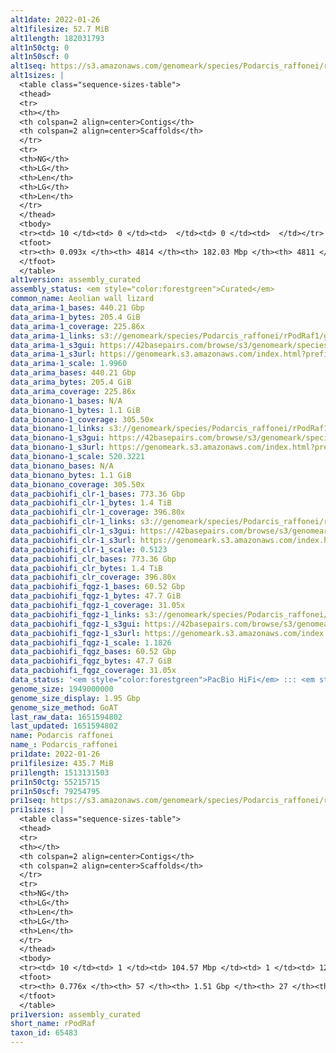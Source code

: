 ```yaml
---
alt1date: 2022-01-26
alt1filesize: 52.7 MiB
alt1length: 182031793
alt1n50ctg: 0
alt1n50scf: 0
alt1seq: https://s3.amazonaws.com/genomeark/species/Podarcis_raffonei/rPodRaf1/assembly_curated/rPodRaf1.alt.cur.20220126.fasta.gz
alt1sizes: |
  <table class="sequence-sizes-table">
  <thead>
  <tr>
  <th></th>
  <th colspan=2 align=center>Contigs</th>
  <th colspan=2 align=center>Scaffolds</th>
  </tr>
  <tr>
  <th>NG</th>
  <th>LG</th>
  <th>Len</th>
  <th>LG</th>
  <th>Len</th>
  </tr>
  </thead>
  <tbody>
  <tr><td> 10 </td><td> 0 </td><td>  </td><td> 0 </td><td>  </td></tr>  <tr><td> 20 </td><td> 0 </td><td>  </td><td> 0 </td><td>  </td></tr>  <tr><td> 30 </td><td> 0 </td><td>  </td><td> 0 </td><td>  </td></tr>  <tr><td> 40 </td><td> 0 </td><td>  </td><td> 0 </td><td>  </td></tr>  <tr style="background-color:#cccccc;"><td> 50 </td><td> 0 </td><td>  </td><td> 0 </td><td>  </td></tr>  <tr><td> 60 </td><td> 0 </td><td>  </td><td> 0 </td><td>  </td></tr>  <tr><td> 70 </td><td> 0 </td><td>  </td><td> 0 </td><td>  </td></tr>  <tr><td> 80 </td><td> 0 </td><td>  </td><td> 0 </td><td>  </td></tr>  <tr><td> 90 </td><td> 0 </td><td>  </td><td> 0 </td><td>  </td></tr>  <tr><td> 100 </td><td> 0 </td><td>  </td><td> 0 </td><td>  </td></tr>  </tbody>
  <tfoot>
  <tr><th> 0.093x </th><th> 4814 </th><th> 182.03 Mbp </th><th> 4811 </th><th> 182.03 Mbp </th></tr>
  </tfoot>
  </table>
alt1version: assembly_curated
assembly_status: <em style="color:forestgreen">Curated</em>
common_name: Aeolian wall lizard
data_arima-1_bases: 440.21 Gbp
data_arima-1_bytes: 205.4 GiB
data_arima-1_coverage: 225.86x
data_arima-1_links: s3://genomeark/species/Podarcis_raffonei/rPodRaf1/genomic_data/arima/<br>
data_arima-1_s3gui: https://42basepairs.com/browse/s3/genomeark/species/Podarcis_raffonei/rPodRaf1/genomic_data/arima/
data_arima-1_s3url: https://genomeark.s3.amazonaws.com/index.html?prefix=species/Podarcis_raffonei/rPodRaf1/genomic_data/arima/
data_arima-1_scale: 1.9960
data_arima_bases: 440.21 Gbp
data_arima_bytes: 205.4 GiB
data_arima_coverage: 225.86x
data_bionano-1_bases: N/A
data_bionano-1_bytes: 1.1 GiB
data_bionano-1_coverage: 305.50x
data_bionano-1_links: s3://genomeark/species/Podarcis_raffonei/rPodRaf1/genomic_data/bionano/<br>
data_bionano-1_s3gui: https://42basepairs.com/browse/s3/genomeark/species/Podarcis_raffonei/rPodRaf1/genomic_data/bionano/
data_bionano-1_s3url: https://genomeark.s3.amazonaws.com/index.html?prefix=species/Podarcis_raffonei/rPodRaf1/genomic_data/bionano/
data_bionano-1_scale: 520.3221
data_bionano_bases: N/A
data_bionano_bytes: 1.1 GiB
data_bionano_coverage: 305.50x
data_pacbiohifi_clr-1_bases: 773.36 Gbp
data_pacbiohifi_clr-1_bytes: 1.4 TiB
data_pacbiohifi_clr-1_coverage: 396.80x
data_pacbiohifi_clr-1_links: s3://genomeark/species/Podarcis_raffonei/rPodRaf1/genomic_data/pacbio_hifi/<br>
data_pacbiohifi_clr-1_s3gui: https://42basepairs.com/browse/s3/genomeark/species/Podarcis_raffonei/rPodRaf1/genomic_data/pacbio_hifi/
data_pacbiohifi_clr-1_s3url: https://genomeark.s3.amazonaws.com/index.html?prefix=species/Podarcis_raffonei/rPodRaf1/genomic_data/pacbio_hifi/
data_pacbiohifi_clr-1_scale: 0.5123
data_pacbiohifi_clr_bases: 773.36 Gbp
data_pacbiohifi_clr_bytes: 1.4 TiB
data_pacbiohifi_clr_coverage: 396.80x
data_pacbiohifi_fqgz-1_bases: 60.52 Gbp
data_pacbiohifi_fqgz-1_bytes: 47.7 GiB
data_pacbiohifi_fqgz-1_coverage: 31.05x
data_pacbiohifi_fqgz-1_links: s3://genomeark/species/Podarcis_raffonei/rPodRaf1/genomic_data/pacbio_hifi/<br>
data_pacbiohifi_fqgz-1_s3gui: https://42basepairs.com/browse/s3/genomeark/species/Podarcis_raffonei/rPodRaf1/genomic_data/pacbio_hifi/
data_pacbiohifi_fqgz-1_s3url: https://genomeark.s3.amazonaws.com/index.html?prefix=species/Podarcis_raffonei/rPodRaf1/genomic_data/pacbio_hifi/
data_pacbiohifi_fqgz-1_scale: 1.1826
data_pacbiohifi_fqgz_bases: 60.52 Gbp
data_pacbiohifi_fqgz_bytes: 47.7 GiB
data_pacbiohifi_fqgz_coverage: 31.05x
data_status: '<em style="color:forestgreen">PacBio HiFi</em> ::: <em style="color:forestgreen">Arima</em>'
genome_size: 1949000000
genome_size_display: 1.95 Gbp
genome_size_method: GoAT
last_raw_data: 1651594802
last_updated: 1651594802
name: Podarcis raffonei
name_: Podarcis_raffonei
pri1date: 2022-01-26
pri1filesize: 435.7 MiB
pri1length: 1513131503
pri1n50ctg: 55215715
pri1n50scf: 79254795
pri1seq: https://s3.amazonaws.com/genomeark/species/Podarcis_raffonei/rPodRaf1/assembly_curated/rPodRaf1.pri.cur.20220126.fasta.gz
pri1sizes: |
  <table class="sequence-sizes-table">
  <thead>
  <tr>
  <th></th>
  <th colspan=2 align=center>Contigs</th>
  <th colspan=2 align=center>Scaffolds</th>
  </tr>
  <tr>
  <th>NG</th>
  <th>LG</th>
  <th>Len</th>
  <th>LG</th>
  <th>Len</th>
  </tr>
  </thead>
  <tbody>
  <tr><td> 10 </td><td> 1 </td><td> 104.57 Mbp </td><td> 1 </td><td> 127.26 Mbp </td></tr>  <tr><td> 20 </td><td> 3 </td><td> 93.60 Mbp </td><td> 2 </td><td> 124.66 Mbp </td></tr>  <tr><td> 30 </td><td> 6 </td><td> 67.80 Mbp </td><td> 4 </td><td> 102.32 Mbp </td></tr>  <tr><td> 40 </td><td> 9 </td><td> 61.44 Mbp </td><td> 6 </td><td> 93.62 Mbp </td></tr>  <tr style="background-color:#cccccc;"><td> 50 </td><td> 12 </td><td style="background-color:#88ff88;"> 55.22 Mbp </td><td> 9 </td><td style="background-color:#88ff88;"> 79.25 Mbp </td></tr>  <tr><td> 60 </td><td> 16 </td><td> 43.50 Mbp </td><td> 11 </td><td> 61.44 Mbp </td></tr>  <tr><td> 70 </td><td> 23 </td><td> 17.46 Mbp </td><td> 15 </td><td> 45.10 Mbp </td></tr>  <tr><td> 80 </td><td> 0 </td><td>  </td><td> 0 </td><td>  </td></tr>  <tr><td> 90 </td><td> 0 </td><td>  </td><td> 0 </td><td>  </td></tr>  <tr><td> 100 </td><td> 0 </td><td>  </td><td> 0 </td><td>  </td></tr>  </tbody>
  <tfoot>
  <tr><th> 0.776x </th><th> 57 </th><th> 1.51 Gbp </th><th> 27 </th><th> 1.51 Gbp </th></tr>
  </tfoot>
  </table>
pri1version: assembly_curated
short_name: rPodRaf
taxon_id: 65483
---
```

